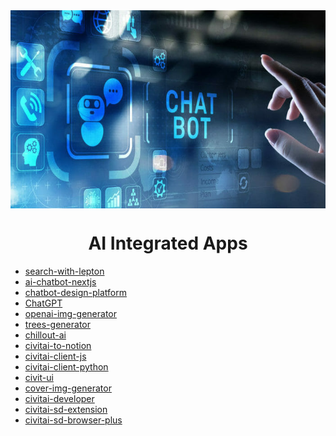 <div align="center">
  <img alt="ai integrated apps" src="https://github.com/monate615/portfolio/blob/main/images/chatbot2.jpeg" align="center">
  <h1 align="center">AI Integrated Apps</h1>
</div>

- [search-with-lepton](https://github.com/monate615/search-with-lepton)
- [ai-chatbot-nextjs](https://github.com/monate615/ai-chatbot-nextjs)
- [chatbot-design-platform](https://github.com/monate615/chatbot-design-platform)
- [ChatGPT](https://github.com/monate615/ChatGPT)
- [openai-img-generator](https://github.com/monate615/openai-img-generator)
- [trees-generator](https://github.com/monate615/trees-generator)
- [chillout-ai](https://github.com/monate615/chillout-ai)
- [civitai-to-notion](https://github.com/monate615/civitai-to-notion)
- [civitai-client-js](https://github.com/monate615/civitai-client-js)
- [civitai-client-python](https://github.com/monate615/civitai-client-python)
- [civit-ui](https://github.com/monate615/civit-ui)
- [cover-img-generator](https://github.com/monate615/cover-img-generator)
- [civitai-developer](https://github.com/monate615/civitai-developer)
- [civitai-sd-extension](https://github.com/monate615/civitai-sd-extension)
- [civitai-sd-browser-plus](https://github.com/monate615/civitai-sd-browser-plus)
